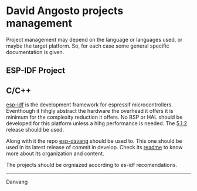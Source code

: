 # David Angosto projects management

Project management may depend on the language or languages used, or maybe the target platform.
So, for each case some general specific documentation is given.

## ESP-IDF Project

## C/C++
[esp-idf](https://docs.espressif.com/projects/esp-idf/en/v5.1.2/esp32/index.html) is the development framework for espressif microcontrollers.
Eventhough it hihgly abstract the hardware the overhead it offers it is minimum for the complexity reduction it offers. No BSP or HAL should be developed for this platform unless a hihg performance is needed.
The [5.1.2](https://github.com/espressif/esp-idf/tree/v5.1.2) release should be used.

Along with it the repo [esp-davang](https://github.com/Davang/esp-davang) should be used to. This one should be used in its latest release of commit in develop.
Check its [readme](https://github.com/Davang/esp-davang/blob/develop/README.md) to know more about its organization and content.

The projects should be orgniazed according to es-idf recomendations.


---

Danvang